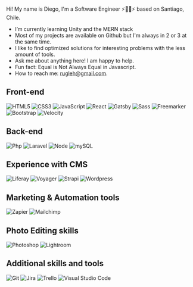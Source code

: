 Hi! My name is Diego, I'm a Software Engineer ⚡👨‍💻⚡ based on Santiago, Chile.

- I’m currently learning Unity and the MERN stack
- Most of my projects are available on Github but I'm always in 2 or 3 at the same time.
- I like to find optimized solutions for interesting problems with the less amount of tools.
- Ask me about anything here! I am happy to help.
- Fun fact: Equal is Not Always Equal in Javascript.
- How to reach me: rugleh@gmail.com.

## Front-end 
![HTML5](https://img.shields.io/badge/-HTML5-%23e96228?logo=html5&logoColor=white)
![CSS3](https://img.shields.io/badge/-CSS3-%2301a7dd?logo=css3&logoColor=white)
![JavaScript](https://img.shields.io/badge/-JavaScript-%23f7e018?logo=javascript&logoColor=white)
![React](https://img.shields.io/badge/-React-%235ed3f3?logo=react&logoColor=white)
![Gatsby](https://img.shields.io/badge/-Gatsby-%23663399?logo=gatsby&logoColor=white)
![Sass](https://img.shields.io/badge/-Sass-%23c76494?logo=sass&logoColor=white)
![Freemarker](https://img.shields.io/badge/-FreeMarker-%2301a7dd?logo=codersrank&logoColor=white)
![Bootstrap](https://img.shields.io/badge/-Bootstrap-%237d10f2?logo=bootstrap&logoColor=white)
![Velocity](https://img.shields.io/badge/-Velocity-%2301a7dd?logo=codersrank&logoColor=white)


## Back-end 
![Php](https://img.shields.io/badge/-Php-%237377ad?logo=php&logoColor=white)
![Laravel](https://img.shields.io/badge/-Laravel-%23FF2D20?logo=laravel&logoColor=white)
![Node](https://img.shields.io/badge/-Node-%236fa660?logo=node.js&logoColor=white)
![mySQL](https://img.shields.io/badge/-mySQL-%234479A1?logo=mysql&logoColor=white)


## Experience with CMS
![Liferay](https://img.shields.io/badge/-Liferay-%2301a7dd?logo=open-source-initiative&logoColor=white)
![Voyager](https://img.shields.io/badge/-Voyager-%23004466?logo=codeship&logoColor=white)
![Strapi](https://img.shields.io/badge/-Strapi-%2301a7dd?logo=strapi&logoColor=white)
![Wordpress](https://img.shields.io/badge/-Wordpress-%23444?logo=wordpress&logoColor=white)


## Marketing & Automation tools
![Zapier](https://img.shields.io/badge/-Zapier-%23FF4A00?logo=zapier&logoColor=white)
![Mailchimp](https://img.shields.io/badge/-MailChimp-%23FFE01B?logo=mailchimp&logoColor=white)


## Photo Editing skills
![Photoshop](https://img.shields.io/badge/-Photoshop-%23001d34?logo=adobe-photoshop&logoColor=white)
![Lightroom](https://img.shields.io/badge/-Lightroom-%232fa3f7?logo=adobe-lightroom&logoColor=white)


## Additional skills and tools
![Git](https://img.shields.io/badge/-Git-%23000000?logo=git&logoColor=white)
![Jira](https://img.shields.io/badge/-Jira-%232580f7?logo=jira&logoColor=white)
![Trello](https://img.shields.io/badge/-Trello-%232580f7?logo=trello&logoColor=white)
![Visual Studio Code](https://img.shields.io/badge/-Code-%232580f7?logo=visual-studio-code&logoColor=white)

